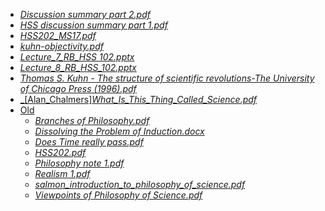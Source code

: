 - [_Discussion summary part 2.pdf_](Discussion%20summary%20part%202.pdf)
- [_HSS discussion summary part 1.pdf_](HSS%20discussion%20summary%20part%201.pdf)
- [_HSS202_MS17.pdf_](HSS202_MS17.pdf)
- [_kuhn-objectivity.pdf_](kuhn-objectivity.pdf)
- [_Lecture_7_RB_HSS 102.pptx_](Lecture_7_RB_HSS%20102.pptx)
- [_Lecture_8_RB_HSS_102.pptx_](Lecture_8_RB_HSS_102.pptx)
- [_Thomas S. Kuhn - The structure of scientific revolutions-The University of Chicago Press (1996).pdf_](Thomas%20S.%20Kuhn%20-%20The%20structure%20of%20scientific%20revolutions-The%20University%20of%20Chicago%20Press%20(1996).pdf)
- [_[Alan_Chalmers]_What_Is_This_Thing_Called_Science.pdf_]([Alan_Chalmers]_What_Is_This_Thing_Called_Science.pdf)
- [Old](Old)
    - [_Branches of Philosophy.pdf_](Old\Branches%20of%20Philosophy.pdf)
    - [_Dissolving the Problem of Induction.docx_](Old\Dissolving%20the%20Problem%20of%20Induction.docx)
    - [_Does Time really pass.pdf_](Old\Does%20Time%20really%20pass.pdf)
    - [_HSS202.pdf_](Old\HSS202.pdf)
    - [_Philosophy note 1.pdf_](Old\Philosophy%20note%201.pdf)
    - [_Realism 1.pdf_](Old\Realism%201.pdf)
    - [_salmon_introduction_to_philosophy_of_science.pdf_](Old\salmon_introduction_to_philosophy_of_science.pdf)
    - [_Viewpoints of Philosophy of Science.pdf_](Old\Viewpoints%20of%20Philosophy%20of%20Science.pdf)

